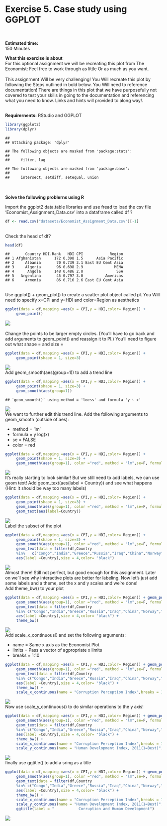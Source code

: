 Exercise 5. Case study using GGPLOT
===================================

<br>

<b>Estimated time: </b>  
150 Minutes

<b>What this exercise is about</b>  
For this optional assignment we will be recreating this plot from The
Economist: Feel free to work through as little Or as much as you want.  
<br> This assignrnent Will be very challenging! You Will recreate this
plot by following the Steps outlined in bold below. You Will need to
reference documentation! There are things in this plot that we have
purposefully not covered to test your skills in going to the
documentation and referencing what you need to know. Links and hints
will provided to along way!.

<b><br> Requirernents:</b> RStudio and GGPLOT

``` r
library(ggplot2)
library(dplyr)
```

    ## 
    ## Attaching package: 'dplyr'

    ## The following objects are masked from 'package:stats':
    ## 
    ##     filter, lag

    ## The following objects are masked from 'package:base':
    ## 
    ##     intersect, setdiff, setequal, union

<br> <b>  
Solve the following problerns using R </b>

Import the ggplot2 data.table libraries and use fread to load the csv
file ‘Economist\_Assignment\_Data.csv’ into a dataframe called df ?

``` r
df <- read.csv("datasets/Economist_Assignment_Data.csv")[-1]
```

<br> Check the head of df?

``` r
head(df)
```

    ##       Country HDI.Rank   HDI CPI            Region
    ## 1 Afghanistan      172 0.398 1.5      Asia Pacific
    ## 2     Albania       70 0.739 3.1 East EU Cemt Asia
    ## 3     Algeria       96 0.698 2.9              MENA
    ## 4      Angola      148 0.486 2.0               SSA
    ## 5   Argentina       45 0.797 3.0          Americas
    ## 6     Armenia       86 0.716 2.6 East EU Cemt Asia

<br> Use ggplot() + geom\_plot() to create a scatter plot object called
pl. You Will need to specify x=CPl and y=HDI and color=Region as
aesthetics

``` r
ggplot(data = df,mapping =aes(x = CPI,y = HDI,color= Region)) + 
     geom_point()
```

![](Figs/Exercise%205%20Case%20study%20using%20GGPLOT%201-1.png)
<img source="./Figs/unnamed-chunk-4-1"> <br>

Change the points to be larger empty circles. (You’ll have to go back
and add arguments to geom\_point() and reassign it to Pl.) You’ll need
to figure out what shape = and size =

``` r
ggplot(data = df,mapping =aes(x = CPI,y = HDI,color= Region)) + 
     geom_point(shape = 1, size=3)
```

![](Figs/Exercise%205%20Case%20study%20using%20GGPLOT%202-1.png) <br>
Add geom\_smooth(aes(group=1)) to add a trend line

``` r
ggplot(data = df,mapping =aes(x = CPI,y = HDI,color= Region)) + 
     geom_point(shape = 1, size=3) +
     geom_smooth(aes(group=1))
```

    ## `geom_smooth()` using method = 'loess' and formula 'y ~ x'

![](Figs/Exercise%205%20Case%20study%20using%20GGPLOT%203-1.png) <br> We
want to further edit this trend line. Add the following arguments to
geom\_smooth (outside of aes):

-   method = ‘lm’
-   formula = y log(x)
-   se = FALSE
-   color = red

``` r
ggplot(data = df,mapping =aes(x = CPI,y = HDI,color= Region)) + 
     geom_point(shape = 1, size=3) +    
     geom_smooth(aes(group=1), color ="red", method = "lm",se=F, formula = y~log(x))
```

![](Figs/Exercise%205%20Case%20study%20using%20GGPLOT%204-1.png) <br>
It’s really starting to look similar! But we still need to add labels,
we can use geom text! Add geom\_text(aes(label = Country)) and see what
happens (Hint: It should be way too many labels)

``` r
ggplot(data = df,mapping =aes(x = CPI,y = HDI,color= Region)) + 
     geom_point(shape = 1, size=3) +
     geom_smooth(aes(group=1), color ="red", method = "lm",se=F, formula = y~log(x)) +
     geom_text(aes(label=Country))
```

![](Figs/Exercise%205%20Case%20study%20using%20GGPLOT%205-1.png) <br>
Label the subset of the plot

``` r
ggplot(data = df,mapping =aes(x = CPI,y = HDI,color= Region)) + 
     geom_point(shape = 1, size=3) +
     geom_smooth(aes(group=1), color ="red", method = "lm",se=F, formula = y~log(x)) +
     geom_text(data = filter(df,Country 
     %in%   c("Congo","India","Greece","Russia","Iraq","China","Norway","France","Argentina","Barbados")),
     aes(label =Country),size = 4,color= "black")
```

![](Figs/Exercise%205%20Case%20study%20using%20GGPLOT%206-1.png) <br>
Almost there! Still not perfect, but good enough for this assignment.
Later on we’ll see why interactive plots are better for labeling. Now
let’s just add some labels and a theme, set the x and y scales and we’re
done!  
Add theme\_bw() to your plot

``` r
ggplot(data = df,mapping =aes(x = CPI,y = HDI,color= Region)) + geom_point(shape = 1, size=3) +
     geom_smooth(aes(group=1), color ="red", method = "lm",se=F, formula = y~log(x)) +
     geom_text(data = filter(df,Country 
     %in% c("Congo","India","Greece","Russia","Iraq","China","Norway","France","Argentina","Barbados")),
     aes(label =Country),size = 4,color= "black") +
     theme_bw()
```

![](Figs/Exercise%205%20Case%20study%20using%20GGPLOT%207-1.png) <br>
Add scale\_x\_continuous0 and set the following arguments:

-   name = Same x axis as the Economist Plot
-   limits = Pass a vector of agpropriate x limits
-   breaks = 1:10

``` r
ggplot(data = df,mapping =aes(x = CPI,y = HDI,color= Region)) + geom_point(shape = 1, size=3) +
     geom_smooth(aes(group=1), color ="red", method = "lm",se=F, formula = y~log(x)) +
     geom_text(data = filter(df,Country 
     %in% c("Congo","India","Greece","Russia","Iraq","China","Norway","France","Argentina","Barbados")),            
     aes(label =Country),size = 4,color= "black") +
     theme_bw() + 
     scale_x_continuous(name = "Corruption Perception Index",breaks = 1:10)
```

![](Figs/Exercise%205%20Case%20study%20using%20GGPLOT%208-1.png) <br>
Now use scale\_y\_continuous() to do similar operations to the y axis!

``` r
ggplot(data = df,mapping =aes(x = CPI,y = HDI,color= Region)) + geom_point(shape = 1, size=3) +
     geom_smooth(aes(group=1), color ="red", method = "lm",se=F, formula = y~log(x)) +
     geom_text(data = filter(df,Country 
     %in% c("Congo","India","Greece","Russia","Iraq","China","Norway","France","Argentina","Barbados")),            
     aes(label =Country),size = 4,color= "black") +
     theme_bw() + 
     scale_x_continuous(name = "Corruption Perception Index",breaks = 1:10) +
     scale_y_continuous(name = "Human Development Index, 2011(1=Best)",limits = c(.2,1))
```

![](Figs/Exercise%205%20Case%20study%20using%20GGPLOT%209-1.png) <br>
finally use ggtitle() to add a sring as a title

``` r
ggplot(data = df,mapping =aes(x = CPI,y = HDI,color= Region)) + geom_point(shape = 1, size=3) +
     geom_smooth(aes(group=1), color ="red", method = "lm",se=F, formula = y~log(x)) +
     geom_text(data = filter(df,Country 
     %in% c("Congo","India","Greece","Russia","Iraq","China","Norway","France","Argentina","Barbados")),            
     aes(label =Country),size = 4,color= "black") +
     theme_bw() + 
     scale_x_continuous(name = "Corruption Perception Index",breaks = 1:10) +
     scale_y_continuous(name = "Human Development Index, 2011(1=Best)",limits = c(.2,1)) +
     ggtitle(label = "           Corruption and Human Development")
```

![](Figs/Exercise%205%20Case%20study%20using%20GGPLOT%2010-1.png) <br>

